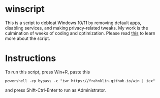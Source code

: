 # winscript

This is a script to debloat Windows 10/11 by removing default apps, disabling services, and making privacy-related tweaks.
My work is the culmination of weeks of coding and optimization. Please read [this](https://frahnklin.github.io/blog/windows-script/) to learn more about the script.

# Instructions

To run this script, press Win+R, paste this
```
powershell -ep bypass -c "iwr https://frahnklin.github.io/win | iex"
```
and press Shift-Ctrl-Enter to run as Administrator.
